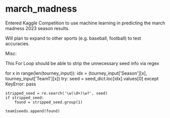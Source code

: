 # march_madness

Entered Kaggle Competition to use machine learning in predicting the march madness 2023 season results.

Will plan to expand to other sports (e.g. baseball, football) to test accuracies.


Misc:

This For Loop should be able to strip the unnecessary seed info via regex

for x in range(len(tourney_input)):
    idx = (tourney_input['Season'][x], tourney_input['Team1'][x])
    try:
        seed = seed_dict.loc[idx].values[0]
    except KeyError:
        pass
    
    stripped_seed = re.search('\w(\d+)\w?', seed)
    if stripped_seed:
        found = stripped_seed.group(1)

    team1seeds.append(found)
